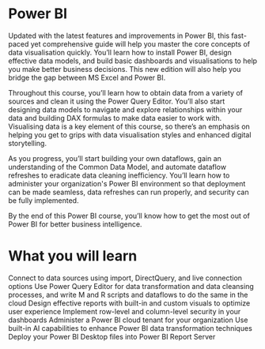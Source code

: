 # Power BI 
Updated with the latest features and improvements in Power BI, this fast-paced yet comprehensive guide will help you master the core concepts of data visualisation quickly. You’ll learn how to install Power BI, design effective data models, and build basic dashboards and visualisations to help you make better business decisions. This new edition will also help you bridge the gap between MS Excel and Power BI.

Throughout this course, you’ll learn how to obtain data from a variety of sources and clean it using the Power Query Editor. You’ll also start designing data models to navigate and explore relationships within your data and building DAX formulas to make data easier to work with. Visualising data is a key element of this course, so there’s an emphasis on helping you get to grips with data visualisation styles and enhanced digital storytelling.

As you progress, you’ll start building your own dataflows, gain an understanding of the Common Data Model, and automate dataflow refreshes to eradicate data cleaning inefficiency. You’ll learn how to administer your organization's Power BI environment so that deployment can be made seamless, data refreshes can run properly, and security can be fully implemented.

By the end of this Power BI course, you’ll know how to get the most out of Power BI for better business intelligence.

# What you will learn

Connect to data sources using import, DirectQuery, and live connection options
Use Power Query Editor for data transformation and data cleansing processes, and write M and R scripts and dataflows to do the same in the cloud
Design effective reports with built-in and custom visuals to optimize user experience
Implement row-level and column-level security in your dashboards
Administer a Power BI cloud tenant for your organization
Use built-in AI capabilities to enhance Power BI data transformation techniques
Deploy your Power BI Desktop files into Power BI Report Server
